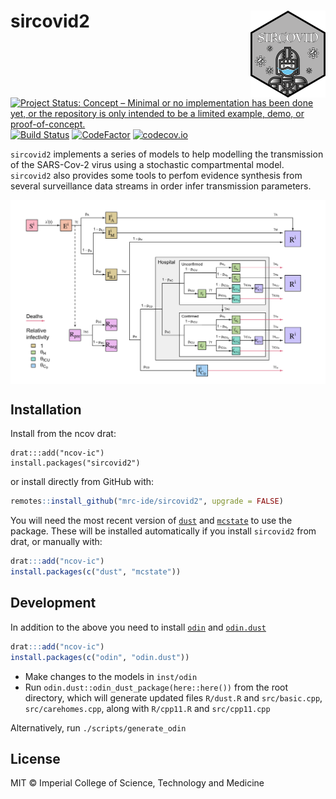 # sircovid2 <img src='man/figures/logo.png' align="right" height="138.5" />

<!-- badges: start -->
[![Project Status: Concept – Minimal or no implementation has been done yet, or the repository is only intended to be a limited example, demo, or proof-of-concept.](https://www.repostatus.org/badges/latest/concept.svg)](https://www.repostatus.org/#concept)
[![Build Status](https://travis-ci.com/mrc-ide/sircovid2.svg?branch=master)](https://travis-ci.com/mrc-ide/sircovid2)
[![CodeFactor](https://www.codefactor.io/repository/github/mrc-ide/sircovid2/badge)](https://www.codefactor.io/repository/github/mrc-ide/sircovid2)
[![codecov.io](https://codecov.io/github/mrc-ide/sircovid2/coverage.svg?branch=master)](https://codecov.io/github/mrc-ide/sircovid2?branch=master)
<!-- badges: end -->

`sircovid2` implements a series of models to help modelling the transmission of the SARS-Cov-2 virus using a stochastic compartmental model. `sircovid2` also provides some tools to perfom evidence synthesis from several surveillance data streams in order infer transmission parameters.

<img src="man/figures/sircovid_diagram.png" align="center" style = "border: none; float: center;" width = "800px">

## Installation

Install from the ncov drat:

```
drat:::add("ncov-ic")
install.packages("sircovid2")
```

or install directly from GitHub with:

```r
remotes::install_github("mrc-ide/sircovid2", upgrade = FALSE)
```

You will need the most recent version of [`dust`](https://mrc-ide.github.io/dust) and [`mcstate`](https://mrc-ide.github.io/mcstate) to use the package.  These will be installed automatically if you install `sircovid2` from drat, or manually with:

```r
drat:::add("ncov-ic")
install.packages(c("dust", "mcstate"))
```

## Development

In addition to the above you need to install [`odin`](https://mrc-ide.github.io/odin) and [`odin.dust`](https://mrc-ide.github.io/odin.dust/)

```r
drat:::add("ncov-ic")
install.packages(c("odin", "odin.dust"))
```

* Make changes to the models in `inst/odin`
* Run `odin.dust::odin_dust_package(here::here())` from the root directory, which will generate updated files `R/dust.R` and `src/basic.cpp`, `src/carehomes.cpp`, along with `R/cpp11.R` and `src/cpp11.cpp`

Alternatively, run `./scripts/generate_odin`

## License

MIT © Imperial College of Science, Technology and Medicine
